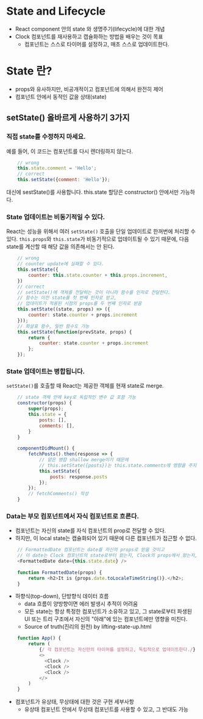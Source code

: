 # State and Lifecycle

- React component 안의 state 와 생명주기(lifecycle)에 대한 개념
- Clock 컴포넌트를 재사용하고 캡슐화하는 방법을 배우는 것이 목표
  - 컴포넌트는 스스로 타이머를 설정하고, 매초 스스로 업데이트한다.

# State 란?
- props와 유사하지만, 비공개적이고 컴포넌트에 의해서 완전히 제어
- 컴포넌트 안에서 동적인 값을 상태(state)
## setState() 올바르게 사용하기 3가지
### 직접 state를 수정하지 마세요.
예를 들어, 이 코드는 컴포넌트를 다시 렌더링하지 않는다.

```js
    // wrong
    this.state.comment = 'Hello';
    // correct
    this.setState({comment: 'Hello'});
```
대신에 sestState()를 사용합니다.
this.state 할당은 constructor() 안에서만 가능하다.

### State 업데이트는 비동기적일 수 있다.
React는 성능을 위해서 여러 `setState()` 호출을 단일 업데이트로 한꺼번에 처리할 수 있다.
`this.props`와 `this.state`가 비동기적으로 업데이트될 수 있기 때문에, 다음 state를 계산할 때 해당 값을 의존해서는 안 된다.

```js
    // wrong
    // counter update에 실패할 수 있다.
    this.setState({
        counter: this.state.counter + this.props.increment,
    })
    // correct
    // setState()에 객체를 전달하는 것이 아니라 함수를 인자로 전달한다.
    // 함수는 이전 state를 첫 번째 인자로 받고,
    // 업데이트가 적용된 시점의 props를 두 번째 인자로 받음
    this.setState((state, props) => ({
        counter: state.counter + props.increment
    }));
    // 화살표 함수, 일반 함수도 가능
    this.setState(function(prevState, props) {
        return {
            counter: state.counter + props.increment
        };
    });
```

### State 업데이트는 병합됩니다.
`setState()`를 호출할 때 React는 제공한 객체를 현재 state로 merge.

```js
    // state 객체 안에 key로 독립적인 변수 값 포함 가능
    constructor(props) {
        super(props);
        this.state = {
            posts: [],
            comments: [],
        }
    }
    
    componentDidMount() {
        fetchPosts().then(response => {
            // 얕은 병합 shallow merge이기 때문에
            // this.setState({posts})는 this.state.comments에 영향을 주지 않고, this.state.posts 대체한다. 
            this.setState({
                posts: response.posts
            });
        });
        // fetchComments() 작성
    }
```

### Data는 부모 컴포넌트에서 자식 컴포넌트로 흐른다.
- 컴포넌트는 자신의 state를 자식 컴포넌트의 prop로 전달할 수 있다.
- 하지만, 이 local state는 캡슐화되어 있기 때문에 다른 컴포넌트가 접근할 수 없다.

```js
    // FormattedDate 컴포넌트는 date를 자신의 props로 받을 것이고
    // 이 date는 Clock 컴포넌트의 state로부터 왔는지, Clock의 props에서 왔는지, 수동으로 입력한 것인지 알지 못한다.
    <FormattedDate date={this.state.date} />
    
    function FormattedDate(props) {
        return <h2>It is {props.date.toLocaleTimeString()}.</h2>;
    }
```
- 하향식(top-down), 단방향식 데이터 흐름
  - data 흐름이 양방향이면 에러 발생시 추적이 어려움
  - 모든 state는 항상 특정한 컴포넌트가 소유하고 있고, 그 state로부터 파생된 UI 또는 트리 구조에서 자신의 "아래"에 있는 컴포넌트에만 영향을 미친다.
  - Source of truth(진리의 원천) by lifting-state-up.html
  
```js
    function App() {
        return (
            {/ 각 컴포넌트는 자신만의 타이머를 설정하고, 독립적으로 업데이트한다./}
            <>
              <Clock />
              <Clock />
              <Clock />
            </>
        )
    }
```
- 컴포넌트가 유상태, 무상태에 대한 것은 구현 세부사항
  - 유상태 컴포넌트 안에서 무상태 컴포넌트를 사용할 수 있고, 그 반대도 가능